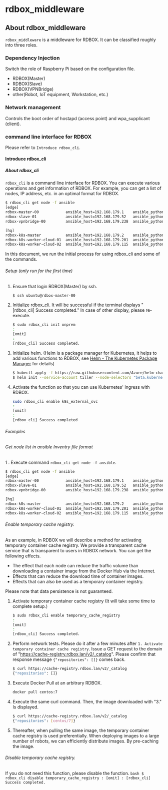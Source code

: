 # rdbox_middleware
## About rdbox_middleware
`rdbox_middleware` is a middleware for RDBOX. It can be classified roughly into three roles.
### Dependency Injection
Switch the role of Raspberry Pi based on the configuration file.
* RDBOX(Master)
* RDBOX(Slave)
* RDBOX(VPNBridge)
* other(Robot, IoT equipment, Workstation, etc.)
### Network management
Controls the boot order of hostapd (access point) and wpa_supplicant (client).
### command line interface for RDBOX
Please refer to `Introduce rdbox_cli`.

#### Introduce rdbox_cli
##### About rdbox_cli
`rdbox_cli` is a command line interface for RDBOX. You can execute various operations and get information of RDBOX. For example, you can get a list of nodes, IP address, etc. in an optimal format for RDBOX.
   ```bash
   $ rdbox_cli get node -f ansible
   [edge]
   rdbox-master-00            ansible_host=192.168.179.1    ansible_python_interpreter=/usr/bin/python3
   rdbox-slave-01             ansible_host=192.168.179.52   ansible_python_interpreter=/usr/bin/python3
   rdbox-vpnbridge-00         ansible_host=192.168.179.238  ansible_python_interpreter=/usr/bin/python3

   [hq]
   rdbox-k8s-master           ansible_host=192.168.179.2    ansible_python_interpreter=/usr/bin/python3
   rdbox-k8s-worker-cloud-01  ansible_host=192.168.179.201  ansible_python_interpreter=/usr/bin/python3
   rdbox-k8s-worker-cloud-02  ansible_host=192.168.179.115  ansible_python_interpreter=/usr/bin/python3
   ```
In this document, we run the initial process for using rdbox_cli and some of the commands.

###### Setup (only run for the first time)
1. Ensure that login RDBOX(Master) by ssh.
   ```bash
   $ ssh ubuntu@rdbox-master-00
   ```
1. Initialize rdbox_cli. It will be successful if the terminal displays "[rdbox_cli] Success completed." In case of other display, please re-execute.
   ```bash
   $ sudo rdbox_cli init onprem
   :
   [omit] 
   :
   [rdbox_cli] Success completed.
   ```
1. Initialize helm. (Helm is a package manager for Kubernetes, it helps to add various functions to RDBOX, see [Helm \- The Kubernetes Package Manager](https://helm.sh/) for details)
   ```bash
   $ kubectl apply -f https://raw.githubusercontent.com/Azure/helm-charts/master/docs/prerequisities/helm-rbac-config.yaml
   $ helm init --service-account tiller --node-selectors "beta.kubernetes.io/arch"="amd64"
   ```
1. Activate the function so that you can use Kubernetes' Ingress with RDBOX.
   ```bash
   sudo rdbox_cli enable k8s_external_svc
   :
   [omit] 
   :
   [rdbox_cli] Success completed
   ```


###### Examples
###### Get node list in ansible Inventry file format
1 . Execute command `rdbox_cli get node -f ansible`.
   ```bash
   $ rdbox_cli get node -f ansible
   [edge]
   rdbox-master-00            ansible_host=192.168.179.1    ansible_python_interpreter=/usr/bin/python3
   rdbox-slave-01             ansible_host=192.168.179.52   ansible_python_interpreter=/usr/bin/python3
   rdbox-vpnbridge-00         ansible_host=192.168.179.238  ansible_python_interpreter=/usr/bin/python3

   [hq]
   rdbox-k8s-master           ansible_host=192.168.179.2    ansible_python_interpreter=/usr/bin/python3
   rdbox-k8s-worker-cloud-01  ansible_host=192.168.179.201  ansible_python_interpreter=/usr/bin/python3
   rdbox-k8s-worker-cloud-02  ansible_host=192.168.179.115  ansible_python_interpreter=/usr/bin/python3
   ```

###### Enable temporary cache registry.
As an example, in RDBOX we will describe a method for activating temporary container cache registry. We provide a transparent cache service that is transparent to users in RDBOX network.
You can get the following effects.
* The effect that each node can reduce the traffic volume than downloading a container image from the Docker Hub via the Internet.
* Effects that can reduce the download time of container images.
* Effects that can also be used as a temporary container registry.  

Please note that data persistence is not guaranteed.

1. Activate temporary container cache registry (It will take some time to complete setup.)
   ```bash
   $ sudo rdbox_cli enable temporary_cache_registry
   :
   [omit]
   :
   [rdbox_cli] Success completed.
   ```

1. Perform network tests. Please do it after a few minutes after `1. Activate temporary container cache registry`. Issue a GET request to the domain of "https://cache-registry.rdbox.lan/v2/_catalog". Please confirm that response message `{"repositories": []}` comes back.
   ```bash
   $ curl https://cache-registry.rdbox.lan/v2/_catalog
   {"repositories": []}
   ```
1. Execute Docker Pull at an arbitrary RDBOX.
   ```bash
   docker pull centos:7
   ```
1. Execute the same curl command. Then, the image downloaded with "3." Is displayed.
   ```bash
   $ curl https://cache-registry.rdbox.lan/v2/_catalog
   {"repositories": [centos/7]}
   ```
1. Thereafter, when pulling the same image, the temporary container cache registry is used preferentially. When deploying images to a large number of robots, we can efficiently distribute images. By pre-caching the image.

###### Disable temporary cache registry.
If you do not need this function, please disable the function.
    ```bash
    $ rdbox_cli disable temporary_cache_registry
    :
    [omit]
    :
    [rdbox_cli] Success completed.
    ```
